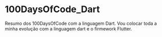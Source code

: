 # 100DaysOfCode_Dart
Resumo dos 100DaysOfCode com a linguagem Dart.
Vou colocar toda a minha evolução com a linguagem dart e o firmework Flutter.
